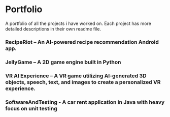 # Portfolio
A portfolio of all the projects i have worked on.
Each project has more detailed descriptions in their own readme file.

### RecipeRiot – An AI-powered recipe recommendation Android app.
### JellyGame – A 2D game engine built in Python
### VR AI Experience – A VR game utilizing AI-generated 3D objects, speech, text, and images to create a personalized VR experience.
### SoftwareAndTesting - A car rent application in Java with heavy focus on unit testing
